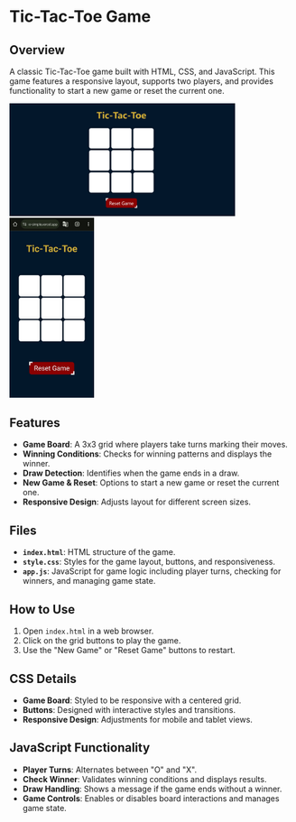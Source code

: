 # Tic-Tac-Toe Game

## Overview
A classic Tic-Tac-Toe game built with HTML, CSS, and JavaScript. This game features a responsive layout, supports two players, and provides functionality to start a new game or reset the current one.



  <img src="on-laptop.png" alt="Game on laptop" width="400">
  <img src="on-phone.jpg" alt="Game on phone" width="150">



## Features
- **Game Board**: A 3x3 grid where players take turns marking their moves.
- **Winning Conditions**: Checks for winning patterns and displays the winner.
- **Draw Detection**: Identifies when the game ends in a draw.
- **New Game & Reset**: Options to start a new game or reset the current one.
- **Responsive Design**: Adjusts layout for different screen sizes.

## Files
- **`index.html`**: HTML structure of the game.
- **`style.css`**: Styles for the game layout, buttons, and responsiveness.
- **`app.js`**: JavaScript for game logic including player turns, checking for winners, and managing game state.

## How to Use
1. Open `index.html` in a web browser.
2. Click on the grid buttons to play the game.
3. Use the "New Game" or "Reset Game" buttons to restart.

## CSS Details
- **Game Board**: Styled to be responsive with a centered grid.
- **Buttons**: Designed with interactive styles and transitions.
- **Responsive Design**: Adjustments for mobile and tablet views.

## JavaScript Functionality
- **Player Turns**: Alternates between "O" and "X".
- **Check Winner**: Validates winning conditions and displays results.
- **Draw Handling**: Shows a message if the game ends without a winner.
- **Game Controls**: Enables or disables board interactions and manages game state.
